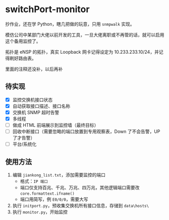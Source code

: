 # switchPort-monitor
抄作业，还在学 Python，瞎几把做的玩意，只用 `snmpwalk` 实现。

模仿公司中某部门大佬以前开发的工具，一旦大佬离职或不再管的话，就可以启用这个备用监控了。 

拓扑是 eNSP 的拓扑，真实 Loopback 网卡记得设定为 10.233.233.10/24，并记得刷好路由表。

里面的注释还没补，以后再补

## 待实现
- [x] 监控交换机接口状态
- [x] 自动获取接口描述、接口名称
- [x] 交换机 SNMP 超时告警
- [x] 多线程
- [ ] 做成 HTML 前端展示到监控墙（最终目标）
- [ ] 回收中断接口（需要忽略的端口放置到专用观察表，Down 了不会告警，UP 了才告警）
- [ ] 平台/系统化

## 使用方法

1. 编辑 `jiankong_list.txt`，添加需要监控的端口
   - 格式：`IP 端口`
   - 端口仅支持百兆、千兆、万兆、四万兆，其他逻辑端口需要改 `core.formattext.ifname()`
   - 端口用简写，例 `E0/0/0`，需要大写
2. 执行 `initport.py`，预收集交换机所有接口信息，存储到 `data\hosts\`
3. 执行 `monitor.py`，开始监控